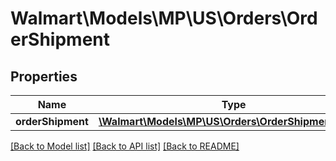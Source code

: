# Walmart\Models\MP\US\Orders\OrderShipment

## Properties

Name | Type | Description | Notes
------------ | ------------- | ------------- | -------------
**orderShipment** | [**\Walmart\Models\MP\US\Orders\OrderShipmentRecord**](OrderShipmentRecord.md) |  | [optional]


[[Back to Model list]](./) [[Back to API list]](../../../../../README.md#supported-apis) [[Back to README]](../../../../../README.md)
